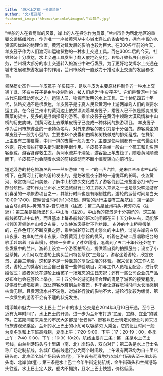 ```yaml
---
title: '游水上之都 —金城兰州'
author: '文/夏谨晰'
featured_image:'themes\ananke\images\羊皮筏子.jpg'
---
```

“坐船的人在看两岸的风景，岸上的人在把你作为风景。”兰州市作为西北地区的重要交通枢纽城市，作为唯一一座被黄河从中心城市穿过的省会城市，拥有丰富的水资源和优越的地理位置，黄河对其发展的影响也较为巨大。在300多年前的今天，羊皮筏子作为人们渡河和运输货物的一种水上交通工具。而在300年后的今天，社会经济十分发达，水上交通工具发生了翻天覆地的变化，且都开始拓展自身的业务，兰州将大部分的水上交通转入旅游业中进行发展。为了更好地发挥水上交通在城市发展和旅游发展中的作用，兰州市政府一直致力于推动水上交通的发展和改善。

领略历史杰作——羊皮筏子
羊皮筏子，是以羊皮为主要原材料制作的一种水上交通工具，还有些筏子是由牛皮制作的，被人们成为“牛皮筏子”。它们是黄河中上游古代先民借助河水之力，运输人员、物资而发明的水上工具。二十世纪四五十年代，陆路交通不是很发达，羊皮筏子是宁夏人民及黄河中上游两岸的人们的重要水运工具。在今日兰州市的黄河边上依然漂流着羊皮筏子，乘筏人已不仅是贩卖瓜果蔬菜的货主，更多的是寻幽探奇的游客。乘羊皮筏子在黄河中领略大漠风情和中山桥的历史韵味，到黄河边上去乘羊皮筏子已变成一种休闲的旅游项目。
羊皮筏子作为兰州市旅游业的一张特色名片，对外来游客的吸引力是十分强的。游客乘坐的羊皮筏子一般为小型的，主要由13个皮囊和由柳树树枝做成的排架组成，在排架上主要有三排皮囊，中间一排的皮囊一般为五个，主要是使两侧都有一点气囊面积外露，在水浪拍打要失衡时起到平衡作用。羊皮筏子乘坐一般由一个筏工和几名游客组成，游客身穿救生衣，黄河水流并不湍急，游客坐上羊皮筏子，随着黄河顺流而下，羊皮筏子也会随着水浪的前线波动而不断小幅度转向向前行驶。

短途漫游的特色旅游名片——兰州游轮
“呜······”的一声汽笛，是来自兰州市中山桥桥下，在黄河上行驶的游轮发出的，是划破黑夜宁静的一道悦耳的长鸣。夜游黄河、欣赏夜间兰州美景、了解中山桥悠久文化成为了游客们到兰州旅游必打卡的一部分项目。游轮作为兰州水上交通旅游行业的主要收入来源之一也是最受欢迎游客们喜爱的一项旅游项目之一，其航行时间也是有限制性的。游轮的运营时间是白天10:00-17:00，夜晚营业时间为19:30起。游轮的运行主要有三条航线：第一条是由白塔山码头-黄河母亲-音乐喷泉（往返）；第二条是兰州码头-黄河母亲（往返）；第三条是盐场堡码头-中山桥（往返）。中山桥的夜景是十分美好的，这三条航线都穿过中山桥，而且基本上每条航线的班次时间都在三十五分钟左右，既能够带领游客领略中山桥之夜景，又能使游客感觉不到枯燥。
夜晚的中山桥是很美的，在各色灯光不断变换之际，乘坐游轮穿过历史悠久的中山桥，浏览左岸的白塔山夜景、右岸的兰州市夜景，吹着黄河上徐徐的微风，听着在游轮二层唱歌吧台的歌手哼唱着《声声慢》，仿佛一步进入了时空隧道，追溯到了五六十年代还处在工业发展中的兰州。游轮上设立一个游客拍照点，提供着自费的拍照服务；设立了小型茶摊，人们可以在游轮上购买兰州特色茶饮“三炮台”。游客坐着游轮，欣赏夜景、品尝三炮台，这和是不是一种惬意的享受生活的体验。
据采访到的工作人员说，游轮上的乘客们还会自己自带一些体验项目，如与工作人员相互配合，进行求婚仪式；或者家长在游轮上给孩子一场难忘的生日庆祝；还有一些公司企业的产品发布会也会在游轮上举办。三十五分钟的游览时间合理的满足了游客的接受程度，提供音乐点唱服务，既让游客欣赏到兰州夜景，也不会让游客觉得时间太长而感到枯燥无聊。且黄河流水并不湍急，对游轮行驶的影响不大，游轮行驶较为缓慢，第一次乘坐的游客不会有不适的状况发生。

增添城市魅力——水上巴士
兰州市的水上公交是在2014年6月10日开通，至今已近有九年时间了，水上巴士的开通，进一步为兰州市打造“宜居、宜游、宜业”的城市。在这期间前来乘坐的市民大多都是“尝尝鲜”、游客以巴士特定的营业时间来进行旅游观光乘坐。兰州的水上巴士的小船可以容纳32人乘坐，它的营业时间一般为夏冬季和上下班高峰期，夏季上午：7:20-9:00、下午：17：20-19：00，冬季上午：7:40-9:30、下午：16:30-18:20，航线主要有三条：第一条是水上巴士一号线，由兰州港码头与十里店（南、北）岸码头，双向对开；第二条是水上巴士名称广场定制航线，名城广场航线运行分为两个时间段，上午设有两班均为自十里店码头南、北岸至名城广场码头(单程)，下午设有两班均为名城广场码头至十里店码头南、北岸(单程)；第三条是水上巴士今年牛街定制航线，金牛街码头和兰州港码头往返。水上巴士定人数，船内不拥挤，且水上巴士快捷，价格低廉。